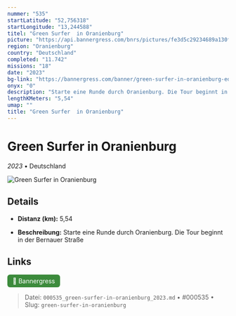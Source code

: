 ```yaml
---
nummer: "535"
startLatitude: "52,756318"
startLongitude: "13,244588"
titel: "Green Surfer  in Oranienburg"
picture: "https://api.bannergress.com/bnrs/pictures/fe3d5c29234689a130ffe14e60f826e9"
region: "Oranienburg"
country: "Deutschland"
completed: "11.742"
missions: "18"
date: "2023"
bg-link: "https://bannergress.com/banner/green-surfer-in-oranienburg-edb1"
onyx: "0"
description: "Starte eine Runde durch Oranienburg. Die Tour beginnt in der Bernauer Straße"
lengthKMeters: "5,54"
umap: ""
title: "Green Surfer  in Oranienburg"
---
```

# Green Surfer  in Oranienburg

*2023* • Deutschland

![Green Surfer  in Oranienburg](https://api.bannergress.com/bnrs/pictures/fe3d5c29234689a130ffe14e60f826e9)

## Details
- **Distanz (km):** 5,54



- **Beschreibung:** Starte eine Runde durch Oranienburg. Die Tour beginnt in der Bernauer Straße


## Links
<div style="margin-top: 0.5em;">
<a href="https://bannergress.com/banner/green-surfer-in-oranienburg-edb1" target="_blank" style="display:inline-block;margin-right:8px;padding:6px 12px;background-color:#3c8b3c;color:white;text-decoration:none;border-radius:6px;">🔗 Bannergress</a>

</div>


> Datei: `000535_green-surfer-in-oranienburg_2023.md` • #000535 • Slug: `green-surfer-in-oranienburg`
